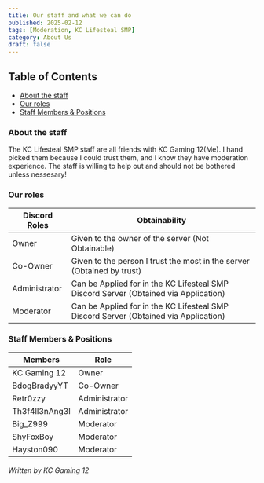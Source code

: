 ```yaml
---
title: Our staff and what we can do
published: 2025-02-12
tags: [Moderation, KC Lifesteal SMP]
category: About Us
draft: false
---
```


## Table of Contents
* [About the staff](#about-the-staff)
* [Our roles](#our-roles)
* [Staff Members & Positions](#staff-members-&-positions)
### About the staff
The KC Lifesteal SMP staff are all friends with KC Gaming 12(Me). I hand picked them because I could trust them, and I know they have moderation experience. The staff is willing to help out and should not be bothered unless nessesary! 
### Our roles
|Discord Roles      |Obtainability                                                                        |
|-------------------|-------------------------------------------------------------------------------------|
|Owner              |Given to the owner of the server (Not Obtainable)                                    |
|Co-Owner           |Given to the person I trust the most in the server (Obtained by trust)               |
|Administrator      |Can be Applied for in the KC Lifesteal SMP Discord Server (Obtained via Application) |
|Moderator          |Can be Applied for in the KC Lifesteal SMP Discord Server (Obtained via Application) |
### Staff Members & Positions
|Members            |Role                |
|-------------------|--------------------|
|KC Gaming 12       |Owner               |
|BdogBradyyYT       |Co-Owner            |
|Retr0zzy           |Administrator       |
|Th3f4ll3nAng3l     |Administrator       |
|Big_Z999           |Moderator           |
|ShyFoxBoy          |Moderator           |
|Hayston090         |Moderator           |
###### Written by KC Gaming 12
